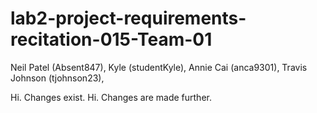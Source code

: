# lab2-project-requirements-recitation-015-Team-01
Neil Patel (Absent847),
Kyle (studentKyle),
Annie Cai (anca9301),
Travis Johnson (tjohnson23),

Hi. Changes exist.
Hi. Changes are made further.
